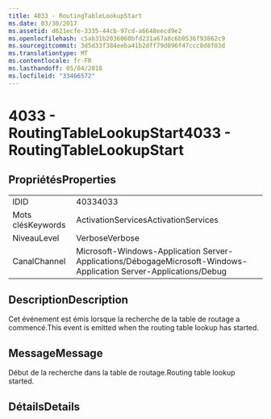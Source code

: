 ```yaml
---
title: 4033 - RoutingTableLookupStart
ms.date: 03/30/2017
ms.assetid: d621ecfe-3335-44cb-97cd-a6648eecd9e2
ms.openlocfilehash: c5ab31b2036060bfd231a67a8c6b0536f93862c9
ms.sourcegitcommit: 3d5d33f384eeba41b2dff79d096f47ccc8d8f03d
ms.translationtype: MT
ms.contentlocale: fr-FR
ms.lasthandoff: 05/04/2018
ms.locfileid: "33466572"
---
```

# <a name="4033---routingtablelookupstart"></a><span data-ttu-id="8bbb3-102">4033 - RoutingTableLookupStart</span><span class="sxs-lookup"><span data-stu-id="8bbb3-102">4033 - RoutingTableLookupStart</span></span>
## <a name="properties"></a><span data-ttu-id="8bbb3-103">Propriétés</span><span class="sxs-lookup"><span data-stu-id="8bbb3-103">Properties</span></span>  
  
|||  
|-|-|  
|<span data-ttu-id="8bbb3-104">ID</span><span class="sxs-lookup"><span data-stu-id="8bbb3-104">ID</span></span>|<span data-ttu-id="8bbb3-105">4033</span><span class="sxs-lookup"><span data-stu-id="8bbb3-105">4033</span></span>|  
|<span data-ttu-id="8bbb3-106">Mots clés</span><span class="sxs-lookup"><span data-stu-id="8bbb3-106">Keywords</span></span>|<span data-ttu-id="8bbb3-107">ActivationServices</span><span class="sxs-lookup"><span data-stu-id="8bbb3-107">ActivationServices</span></span>|  
|<span data-ttu-id="8bbb3-108">Niveau</span><span class="sxs-lookup"><span data-stu-id="8bbb3-108">Level</span></span>|<span data-ttu-id="8bbb3-109">Verbose</span><span class="sxs-lookup"><span data-stu-id="8bbb3-109">Verbose</span></span>|  
|<span data-ttu-id="8bbb3-110">Canal</span><span class="sxs-lookup"><span data-stu-id="8bbb3-110">Channel</span></span>|<span data-ttu-id="8bbb3-111">Microsoft-Windows-Application Server-Applications/Débogage</span><span class="sxs-lookup"><span data-stu-id="8bbb3-111">Microsoft-Windows-Application Server-Applications/Debug</span></span>|  
  
## <a name="description"></a><span data-ttu-id="8bbb3-112">Description</span><span class="sxs-lookup"><span data-stu-id="8bbb3-112">Description</span></span>  
 <span data-ttu-id="8bbb3-113">Cet événement est émis lorsque la recherche de la table de routage a commencé.</span><span class="sxs-lookup"><span data-stu-id="8bbb3-113">This event is emitted when the routing table lookup has started.</span></span>  
  
## <a name="message"></a><span data-ttu-id="8bbb3-114">Message</span><span class="sxs-lookup"><span data-stu-id="8bbb3-114">Message</span></span>  
 <span data-ttu-id="8bbb3-115">Début de la recherche dans la table de routage.</span><span class="sxs-lookup"><span data-stu-id="8bbb3-115">Routing table lookup started.</span></span>  
  
## <a name="details"></a><span data-ttu-id="8bbb3-116">Détails</span><span class="sxs-lookup"><span data-stu-id="8bbb3-116">Details</span></span>
